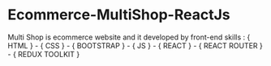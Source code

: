 # Ecommerce-MultiShop-ReactJs
Multi Shop is ecommerce website and it developed by front-end skills : { HTML } - { CSS } - { BOOTSTRAP } - { JS } - { REACT } - { REACT ROUTER } - { REDUX TOOLKIT }

